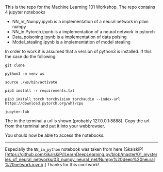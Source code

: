 This is the repo for the Machine Learning 101 Workshop.
The repo contains 4 jupyter notebooks

- NN_in_Numpy.ipynb is a implementation of a neural network in plain numpy
- NN_in Pytorch.ipynb is a implementation of a neural network in pytorch
- Data_poisoning.ipynb is a implementation of data poising
- Model_stealing.ipynb is a implementation of model stealing


In order to work it is assumed that a version of python3 is installed. If this the case do the following

```
git clone

python3 -m venv ws

source ./ws/bin/activate

pip3 install -r requirements.txt

pip3 install torch torchvision torchaudio --index-url https://download.pytorch.org/whl/cpu

jupyter-lab
```
The in the terminal a url is shown (probably 127.0.0.1:8888). Copy the url from the terminal and put it into your webbrowser.

You should now be able to access the notebooks.



------------
Especially the `NN_in_python` notebook was taken from here [SkalskiP][https://github.com/SkalskiP/ILearnDeepLearning.py/blob/master/01_mysteries_of_neural_networks/03_numpy_neural_net/Numpy%20deep%20neural%20network.ipynb ]
Thanks for this cool work!
